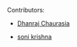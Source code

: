 Contributors:

- [Dhanraj Chaurasia](https:github.com/dhanrajchaurasia)

- [soni krishna](https:github.com/Krishna1922)

